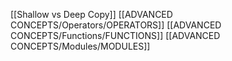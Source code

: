 [[Shallow vs Deep Copy]]
[[ADVANCED CONCEPTS/Operators/OPERATORS]]
[[ADVANCED CONCEPTS/Functions/FUNCTIONS]]
[[ADVANCED CONCEPTS/Modules/MODULES]]